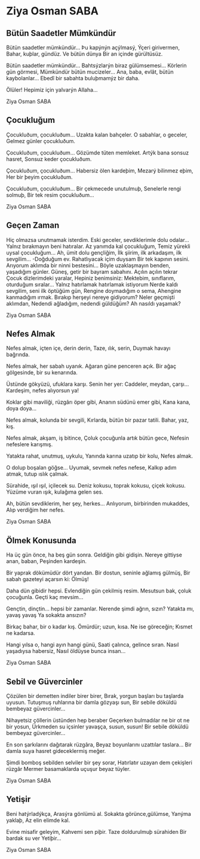 # Ziya Osman SABA

## Bütün Saadetler Mümkündür

Bütün saadetler mümkündür...
Þu kapýnýn açýlmasý,
Ýçeri girivermen,
Bahar, kuþlar, gündüz.
Ve bütün dünya
Bir an içinde gürültüsüz.

Bütün saadetler mümkündür...
Bahtsýzlarýn biraz gülümsemesi...
Körlerin gün görmesi,
Mümkündür bütün mucizeler...
Ana, baba, evlât, bütün kaybolanlar...
Ebedî bir sabahta buluþmamýz bir daha.

Ölüler! Hepimiz için yalvarýn Allaha...

Ziya Osman SABA

## Çocukluğum

Çocukluðum, çocukluðum...
Uzakta kalan bahçeler.
O sabahlar, o geceler,
Gelmez günler çocukluðum.

Çocukluðum, çocukluðum...
Gözümde tüten memleket.
Artýk bana sonsuz hasret,
Sonsuz keder çocukluðum.

Çocukluðum, çocukluðum...
Habersiz ölen kardeþim,
Mezarý bilinmez eþim,
Her bir þeyim çocukluðum.

Çocukluðum, çocukluðum...
Bir çekmecede unutulmuþ,
Senelerle rengi solmuþ,
Bir tek resim çocukluðum...

Ziya Osman SABA

## Geçen Zaman

Hiç olmazsa unutmamak isterdim.
Eski geceler, sevdiklerimle dolu odalar...
Yalnız bırakmayın beni hatıralar.
Az yanımda kal çocukluğum,
Temiz yürekli uysal çocukluğum...
Ah, ümit dolu gençliğim,
İlk şiirim, ilk arkadaşım, ilk sevgilim...
-Doğduğum ev. Rahatlıyacak içim duysam
Bir tek kapının sesini.
Arıyorum aklımda bir ninni bestesini...
Böyle uzaklaşmayın benden, yaşadığım günler.
Güneş, getir bir bayram sabahını.
Açılın açılın tekrar
Çocuk dizlerimdeki yaralar,
Hepiniz benimsiniz:
Mektebim, sınıflarım, oturduğum sıralar...
Yalnız hatırlamak hatırlamak istiyorum
Nerde kaldı sevgilim, seni ilk öptüğüm gün,
Rengine doymadığım o sema,
Ahengine kanmadığım ırmak.
Bırakıp herşeyi nereye gidiyorum?
Neler geçmişti aklımdan,
Nedendi ağladığım, nedendi güldüğüm?
Ah nasıldı yaşamak?

Ziya Osman SABA

## Nefes Almak

Nefes almak, içten içe, derin derin,
Taze, ılık, serin,
Duymak havayı bağrında.

Nefes almak, her sabah uyanık.
Ağaran güne penceren açık.
Bir ağaç gölgesinde, bir su kenarında.

Üstünde gökyüzü, ufuklara karşı.
Senin her yer: Caddeler, meydan, çarşı...
Kardeşim, nefes alıyorsun ya!

Koklar gibi maviliği, rüzgârı öper gibi,
Ananın südünü emer gibi,
Kana kana, doya doya...

Nefes almak, kolunda bir sevgili,
Kırlarda, bütün bir pazar tatili.
Bahar, yaz, kış.

Nefes almak, akşam, iş bitince,
Çoluk çocuğunla artık bütün gece,
Nefesin nefeslere karışmış.

Yatakta rahat, unutmuş, uykulu,
Yanında karına uzatıp bir kolu,
Nefes almak.

O dolup boşalan göğse...
Uyumak, sevmek nefes nefese,
Kalkıp adım atmak, tutup ıslık çalmak.

Sürahide, ışıl ışıl, içilecek su.
Deniz kokusu, toprak kokusu, çiçek kokusu.
Yüzüme vuran ışık, kulağıma gelen ses.

Ah, bütün sevdiklerim, her şey, herkes...
Anlıyorum, birbirinden mukaddes,
Alıp verdiğim her nefes.

Ziya Osman SABA

## Ölmek Konusunda

Ha üç gün önce, ha beş gün sonra.
Geldiğin gibi gidişin.
Nereye gittiyse anan, baban,
Peşinden kardeşin.

Bir yaprak dökümüdür dört yandan.
Bir dostun, seninle ağlamış gülmüş,
Bir sabah gazeteyi açarsın ki:
Ölmüş!

Daha dün gibidir hepsi.
Evlendiğin gün çekilmiş resim.
Mesutsun bak, çoluk çocuğunla.
Geçti kaç mevsim...

Gençtin, dinçtin... hepsi bir zamanlar.
Nerende şimdi ağrın, sızın?
Yatakta mı, yavaş yavaş
Ya sokakta ansızın?

Birkaç bahar, bir o kadar kış.
Ömürdür; uzun, kısa.
Ne ise göreceğin;
Kısmet ne kadarsa.

Hangi yılsa o, hangi ayın hangi günü,
Saati çalınca, gelince sıran.
Nasıl yaşadıysa habersiz,
Nasıl öldüyse bunca insan...

Ziya Osman SABA

## Sebil ve Güvercinler

Çözülen bir demetten indiler birer birer,
Bırak, yorgun başları bu taşlarda uyusun.
Tutuşmuş ruhlarına bir damla gözyaşı sun,
Bir sebile döküldü bembeyaz güvercinler...

Nihayetsiz çöllerin üstünden hep beraber
Geçerken bulmadılar ne bir ot ne bir yosun,
Ürkmeden su içsinler yavaşça, susun, susun!
Bir sebile döküldü bembeyaz güvercinler...

En son şarkılarını dağıtarak rüzgâra,
Beyaz boyunlarını uzattılar taslara...
Bir damla suya hasret gideceklermiş meğer.

Şimdi bomboş sebilden selviler bir şey sorar,
Hatırlatır uzayan dem çekişleri rüzgâr
Mermer basamaklarda uçuşur beyaz tüyler.

Ziya Osman SABA

## Yetişir

Beni hatýrladýkça,
Arasýra gönlümü al.
Sokakta görünce,gülümse,
Yanýma yaklaþ,
Az elin elimde kal.

Evine misafir geleyim,
Kahvemi sen piþir.
Taze doldurulmuþ sürahiden
Bir bardak su ver
Yetiþir...

Ziya Osman SABA